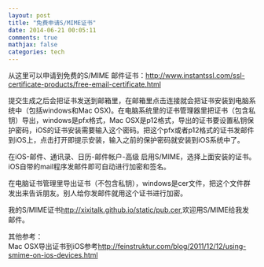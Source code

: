 ```yaml
---
layout: post
title: "免费申请S/MIME证书"
date: 2014-06-21 00:05:11
comments: true
mathjax: false
categories: tech
---
```


从这里可以申请到免费的S/MIME 邮件证书：<http://www.instantssl.com/ssl-certificate-products/free-email-certificate.html>

提交生成之后会把证书发送到邮箱里，在邮箱里点击连接就会把证书安装到电脑系统中（包括windows和Mac OSX)。在电脑系统里的证书管理器里把证书（包含私钥）导出，windows是pfx格式，Mac OSX是p12格式，导出的证书要设置私钥保护密码，iOS的证书安装需要输入这个密码。把这个pfx或者p12格式的证书发邮件到iOS上，点击打开即提示安装，输入之前的保护密码就安装到iOS系统中了。

<!--more-->

在iOS-邮件、通讯录、日历-邮件帐户-高级 启用S/MIME，选择上面安装的证书。iOS自带的mail程序发邮件即可自动进行加密和签名。

在电脑证书管理里导出证书（不包含私钥），windows是cer文件，把这个文件群发出来告诉朋友。别人给你发邮件就用这个证书进行加密。

我的S/MIME证书<http://xixitalk.github.io/static/pub.cer>,欢迎用S/MIME给我发邮件。

其他参考：  
Mac OSX导出证书到iOS参考<http://feinstruktur.com/blog/2011/12/12/using-smime-on-ios-devices.html>
